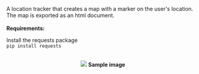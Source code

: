 A location tracker that creates a map with a marker on the user's location.
The map is exported as an html document.
<br>
<br>
<b>Requirements:</b>

Install the requests package<br>
<code>pip install requests</code>
<br>
<br>
<p align="center">
    <img src="./images/screenshot.png>
</p>
<p align="center">
    <b>Sample image</b>
</p>